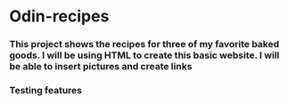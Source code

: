 # Odin-recipes
### This project shows the recipes for three of my favorite baked goods. I will be using HTML to create this basic website. I will be able to insert pictures and create links
### Testing features 
